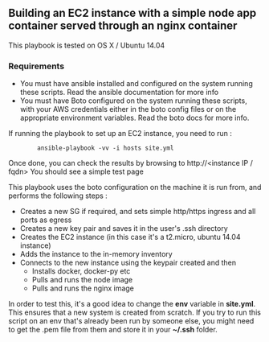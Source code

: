 Building an EC2 instance with a simple node app container served through an nginx container
-------------------------------------------
 This playbook is tested on OS X / Ubuntu 14.04

### Requirements
* You must have ansible installed and configured on the system running these scripts. Read the ansible documentation for more info
* You must have Boto configured on the system running these scripts, with your AWS credentials either in the boto config files or on the appropriate environment variables. Read the boto docs for more info.

If running the playbook to set up an EC2 instance, you need to run : 
```
        ansible-playbook -vv -i hosts site.yml
```
Once done, you can check the results by browsing to http://<instance IP / fqdn>
You should see a simple test page 

This playbook uses the boto configuration on the machine it is run from, and performs the following steps :
- Creates a new SG if required, and sets simple http/https ingress and all ports as egress
- Creates a new key pair and saves it in the user's .ssh directory
- Creates the EC2 instance (in this case it's a t2.micro, ubuntu 14.04 instance)
- Adds the instance to the in-memory inventory
- Connects to the new instance using the keypair created and then 
  - Installs docker, docker-py etc
  - Pulls and runs the node image
  - Pulls and runs the nginx image


In order to test this, it's a good idea to change the **env** variable in **site.yml**. This ensures that a new system is created from scratch. If you try to run this script on an env that's already been run by someone else, you might need to get the .pem file from them and store it in your **~/.ssh** folder. 
